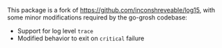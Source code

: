 This package is a fork of https://github.com/inconshreveable/log15, with some
minor modifications required by the go-grosh codebase:

 * Support for log level `trace`
 * Modified behavior to exit on `critical` failure
